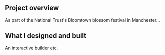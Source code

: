 ## Project overview

As part of the National Trust's Bloomtown blossom festival in Manchester...

## What I designed and built

An interactive builder etc.
